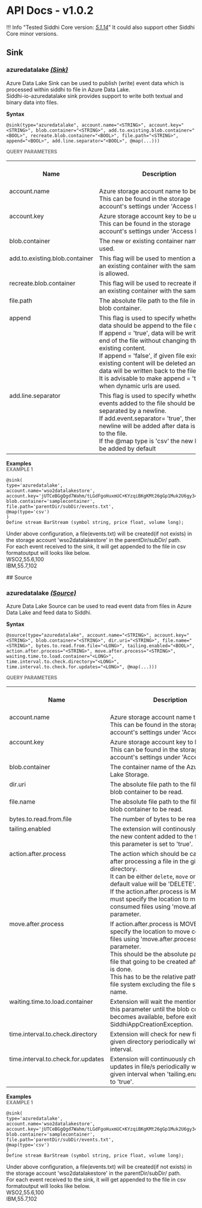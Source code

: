 # API Docs - v1.0.2

!!! Info "Tested Siddhi Core version: *<a target="_blank" href="http://siddhi.io/en/v5.1/docs/query-guide/">5.1.14</a>*"
    It could also support other Siddhi Core minor versions.

## Sink

### azuredatalake *<a target="_blank" href="http://siddhi.io/en/v5.1/docs/query-guide/#sink">(Sink)</a>*
<p></p>
<p style="word-wrap: break-word;margin: 0;">Azure Data Lake Sink can be used to publish (write) event data which is processed within siddhi to file in Azure Data Lake.<br>Siddhi-io-azuredatalake sink provides support to write both textual and binary data into files.</p>
<p></p>
<span id="syntax" class="md-typeset" style="display: block; font-weight: bold;">Syntax</span>

```
@sink(type="azuredatalake", account.name="<STRING>", account.key="<STRING>", blob.container="<STRING>", add.to.existing.blob.container="<BOOL>", recreate.blob.container="<BOOL>", file.path="<STRING>", append="<BOOL>", add.line.separator="<BOOL>", @map(...)))
```

<span id="query-parameters" class="md-typeset" style="display: block; color: rgba(0, 0, 0, 0.54); font-size: 12.8px; font-weight: bold;">QUERY PARAMETERS</span>
<table>
    <tr>
        <th>Name</th>
        <th style="min-width: 20em">Description</th>
        <th>Default Value</th>
        <th>Possible Data Types</th>
        <th>Optional</th>
        <th>Dynamic</th>
    </tr>
    <tr>
        <td style="vertical-align: top">account.name</td>
        <td style="vertical-align: top; word-wrap: break-word"><p style="word-wrap: break-word;margin: 0;">Azure storage account name to be used. This can be found in the storage account's settings under 'Access Keys'</p></td>
        <td style="vertical-align: top"></td>
        <td style="vertical-align: top">STRING</td>
        <td style="vertical-align: top">No</td>
        <td style="vertical-align: top">No</td>
    </tr>
    <tr>
        <td style="vertical-align: top">account.key</td>
        <td style="vertical-align: top; word-wrap: break-word"><p style="word-wrap: break-word;margin: 0;">Azure storage account key to be used. This can be found in the storage account's settings under 'Access Keys'</p></td>
        <td style="vertical-align: top"></td>
        <td style="vertical-align: top">STRING</td>
        <td style="vertical-align: top">No</td>
        <td style="vertical-align: top">No</td>
    </tr>
    <tr>
        <td style="vertical-align: top">blob.container</td>
        <td style="vertical-align: top; word-wrap: break-word"><p style="word-wrap: break-word;margin: 0;">The new or existing container name to be used.</p></td>
        <td style="vertical-align: top"></td>
        <td style="vertical-align: top">STRING</td>
        <td style="vertical-align: top">No</td>
        <td style="vertical-align: top">No</td>
    </tr>
    <tr>
        <td style="vertical-align: top">add.to.existing.blob.container</td>
        <td style="vertical-align: top; word-wrap: break-word"><p style="word-wrap: break-word;margin: 0;">This flag will be used to mention adding to an existing container with the same name is allowed.</p></td>
        <td style="vertical-align: top">true</td>
        <td style="vertical-align: top">BOOL</td>
        <td style="vertical-align: top">Yes</td>
        <td style="vertical-align: top">No</td>
    </tr>
    <tr>
        <td style="vertical-align: top">recreate.blob.container</td>
        <td style="vertical-align: top; word-wrap: break-word"><p style="word-wrap: break-word;margin: 0;">This flag will be used to recreate if there is an existing container with the same name.</p></td>
        <td style="vertical-align: top">false</td>
        <td style="vertical-align: top">BOOL</td>
        <td style="vertical-align: top">Yes</td>
        <td style="vertical-align: top">No</td>
    </tr>
    <tr>
        <td style="vertical-align: top">file.path</td>
        <td style="vertical-align: top; word-wrap: break-word"><p style="word-wrap: break-word;margin: 0;">The absolute file path to the file in the blob container.</p></td>
        <td style="vertical-align: top"></td>
        <td style="vertical-align: top">STRING</td>
        <td style="vertical-align: top">No</td>
        <td style="vertical-align: top">No</td>
    </tr>
    <tr>
        <td style="vertical-align: top">append</td>
        <td style="vertical-align: top; word-wrap: break-word"><p style="word-wrap: break-word;margin: 0;">This flag is used to specify whether the data should be append to the file or not.<br>If append = 'true', data will be write at the end of the file without changing the existing content.<br>If append = 'false', if given file exists, existing content will be deleted and then data will be written back to the file.<br>It is advisable to make append = 'true' when dynamic urls are used.</p></td>
        <td style="vertical-align: top">true</td>
        <td style="vertical-align: top">BOOL</td>
        <td style="vertical-align: top">Yes</td>
        <td style="vertical-align: top">No</td>
    </tr>
    <tr>
        <td style="vertical-align: top">add.line.separator</td>
        <td style="vertical-align: top; word-wrap: break-word"><p style="word-wrap: break-word;margin: 0;">This flag is used to specify whether events added to the file should be separated by a newline.<br>If add.event.separator= 'true', then a newline will be added after data is added to the file.<br>If the @map type is 'csv' the new line will be added by default</p></td>
        <td style="vertical-align: top">true</td>
        <td style="vertical-align: top">BOOL</td>
        <td style="vertical-align: top">Yes</td>
        <td style="vertical-align: top">No</td>
    </tr>
</table>

<span id="examples" class="md-typeset" style="display: block; font-weight: bold;">Examples</span>
<span id="example-1" class="md-typeset" style="display: block; color: rgba(0, 0, 0, 0.54); font-size: 12.8px; font-weight: bold;">EXAMPLE 1</span>
```
@sink(
type='azuredatalake', 
account.name='wso2datalakestore', 
account.key='jUTCeBGgQgd7Wahm/tLGdFgoHuxmUC+KYzqiBKgKMt26gGp1Muk2U6gy34A3oqogQ4EX3+9SGUlXKHQNALeYqQ==', 
blob.container='samplecontainer', 
file.path='parentDir/subDir/events.txt', 
@map(type='csv')
)
Define stream BarStream (symbol string, price float, volume long);
```
<p></p>
<p style="word-wrap: break-word;margin: 0;">Under above configuration, a file(events.txt) will be created(if not exists) in the storage account 'wso2datalakestore' in the parentDir/subDir/ path.<br>For each event received to the sink, it will get appended to the file in csv formatoutput will looks like below.<br>WSO2,55.6,100<br>IBM,55.7,102</p>
<p></p>
## Source

### azuredatalake *<a target="_blank" href="http://siddhi.io/en/v5.1/docs/query-guide/#source">(Source)</a>*
<p></p>
<p style="word-wrap: break-word;margin: 0;">Azure Data Lake Source can be used to read event data from files in Azure Data Lake and feed data to Siddhi.</p>
<p></p>
<span id="syntax" class="md-typeset" style="display: block; font-weight: bold;">Syntax</span>

```
@source(type="azuredatalake", account.name="<STRING>", account.key="<STRING>", blob.container="<STRING>", dir.uri="<STRING>", file.name="<STRING>", bytes.to.read.from.file="<LONG>", tailing.enabled="<BOOL>", action.after.process="<STRING>", move.after.process="<STRING>", waiting.time.to.load.container="<LONG>", time.interval.to.check.directory="<LONG>", time.interval.to.check.for.updates="<LONG>", @map(...)))
```

<span id="query-parameters" class="md-typeset" style="display: block; color: rgba(0, 0, 0, 0.54); font-size: 12.8px; font-weight: bold;">QUERY PARAMETERS</span>
<table>
    <tr>
        <th>Name</th>
        <th style="min-width: 20em">Description</th>
        <th>Default Value</th>
        <th>Possible Data Types</th>
        <th>Optional</th>
        <th>Dynamic</th>
    </tr>
    <tr>
        <td style="vertical-align: top">account.name</td>
        <td style="vertical-align: top; word-wrap: break-word"><p style="word-wrap: break-word;margin: 0;">Azure storage account name to be used. This can be found in the storage account's settings under 'Access Keys'</p></td>
        <td style="vertical-align: top"></td>
        <td style="vertical-align: top">STRING</td>
        <td style="vertical-align: top">No</td>
        <td style="vertical-align: top">No</td>
    </tr>
    <tr>
        <td style="vertical-align: top">account.key</td>
        <td style="vertical-align: top; word-wrap: break-word"><p style="word-wrap: break-word;margin: 0;">Azure storage account key to be used. This can be found in the storage account's settings under 'Access Keys'</p></td>
        <td style="vertical-align: top"></td>
        <td style="vertical-align: top">STRING</td>
        <td style="vertical-align: top">No</td>
        <td style="vertical-align: top">No</td>
    </tr>
    <tr>
        <td style="vertical-align: top">blob.container</td>
        <td style="vertical-align: top; word-wrap: break-word"><p style="word-wrap: break-word;margin: 0;">The container name of the Azure Data Lake Storage.</p></td>
        <td style="vertical-align: top"></td>
        <td style="vertical-align: top">STRING</td>
        <td style="vertical-align: top">No</td>
        <td style="vertical-align: top">No</td>
    </tr>
    <tr>
        <td style="vertical-align: top">dir.uri</td>
        <td style="vertical-align: top; word-wrap: break-word"><p style="word-wrap: break-word;margin: 0;">The absolute file path to the file in the blob container to be read.</p></td>
        <td style="vertical-align: top"></td>
        <td style="vertical-align: top">STRING</td>
        <td style="vertical-align: top">No</td>
        <td style="vertical-align: top">No</td>
    </tr>
    <tr>
        <td style="vertical-align: top">file.name</td>
        <td style="vertical-align: top; word-wrap: break-word"><p style="word-wrap: break-word;margin: 0;">The absolute file path to the file in the blob container to be read.</p></td>
        <td style="vertical-align: top"></td>
        <td style="vertical-align: top">STRING</td>
        <td style="vertical-align: top">No</td>
        <td style="vertical-align: top">No</td>
    </tr>
    <tr>
        <td style="vertical-align: top">bytes.to.read.from.file</td>
        <td style="vertical-align: top; word-wrap: break-word"><p style="word-wrap: break-word;margin: 0;">The number of bytes to be read at once.</p></td>
        <td style="vertical-align: top">32768</td>
        <td style="vertical-align: top">LONG</td>
        <td style="vertical-align: top">Yes</td>
        <td style="vertical-align: top">No</td>
    </tr>
    <tr>
        <td style="vertical-align: top">tailing.enabled</td>
        <td style="vertical-align: top; word-wrap: break-word"><p style="word-wrap: break-word;margin: 0;">The extension will continously check for the new content added to the files when this parameter is set to 'true'.</p></td>
        <td style="vertical-align: top">false</td>
        <td style="vertical-align: top">BOOL</td>
        <td style="vertical-align: top">Yes</td>
        <td style="vertical-align: top">No</td>
    </tr>
    <tr>
        <td style="vertical-align: top">action.after.process</td>
        <td style="vertical-align: top; word-wrap: break-word"><p style="word-wrap: break-word;margin: 0;">The action which should be carried out <br>after processing a file in the given directory. <br>It can be either <code>delete</code>, <code>move</code> or <code>keep</code> and default value will be 'DELETE'.<br>If the action.after.process is MOVE, user must specify the location to move consumed files using 'move.after.process' parameter.<br></p></td>
        <td style="vertical-align: top">delete</td>
        <td style="vertical-align: top">STRING</td>
        <td style="vertical-align: top">Yes</td>
        <td style="vertical-align: top">No</td>
    </tr>
    <tr>
        <td style="vertical-align: top">move.after.process</td>
        <td style="vertical-align: top; word-wrap: break-word"><p style="word-wrap: break-word;margin: 0;">If action.after.process is MOVE, user must specify the location to move consumed files using 'move.after.process' parameter.<br>This should be the absolute path of the file that going to be created after moving is done.<br>This has to be the relative path from the file system excluding the file system name.</p></td>
        <td style="vertical-align: top"><Empty_String></td>
        <td style="vertical-align: top">STRING</td>
        <td style="vertical-align: top">Yes</td>
        <td style="vertical-align: top">No</td>
    </tr>
    <tr>
        <td style="vertical-align: top">waiting.time.to.load.container</td>
        <td style="vertical-align: top; word-wrap: break-word"><p style="word-wrap: break-word;margin: 0;">Extension will wait the mentioned time in this parameter until the blob container becomes available, before exiting with the SiddhiAppCreationException.<br></p></td>
        <td style="vertical-align: top">5000</td>
        <td style="vertical-align: top">LONG</td>
        <td style="vertical-align: top">Yes</td>
        <td style="vertical-align: top">No</td>
    </tr>
    <tr>
        <td style="vertical-align: top">time.interval.to.check.directory</td>
        <td style="vertical-align: top; word-wrap: break-word"><p style="word-wrap: break-word;margin: 0;">Extension will check for new files in the given directory periodically with the given interval.<br></p></td>
        <td style="vertical-align: top">1000</td>
        <td style="vertical-align: top">LONG</td>
        <td style="vertical-align: top">Yes</td>
        <td style="vertical-align: top">No</td>
    </tr>
    <tr>
        <td style="vertical-align: top">time.interval.to.check.for.updates</td>
        <td style="vertical-align: top; word-wrap: break-word"><p style="word-wrap: break-word;margin: 0;">Extension will continuously check for file updates in file/s periodically with the given interval when 'tailing.enabled' is set to 'true'.<br></p></td>
        <td style="vertical-align: top">1000</td>
        <td style="vertical-align: top">LONG</td>
        <td style="vertical-align: top">Yes</td>
        <td style="vertical-align: top">No</td>
    </tr>
</table>

<span id="examples" class="md-typeset" style="display: block; font-weight: bold;">Examples</span>
<span id="example-1" class="md-typeset" style="display: block; color: rgba(0, 0, 0, 0.54); font-size: 12.8px; font-weight: bold;">EXAMPLE 1</span>
```
@sink(
type='azuredatalake', 
account.name='wso2datalakestore', 
account.key='jUTCeBGgQgd7Wahm/tLGdFgoHuxmUC+KYzqiBKgKMt26gGp1Muk2U6gy34A3oqogQ4EX3+9SGUlXKHQNALeYqQ==', 
blob.container='samplecontainer', 
file.path='parentDir/subDir/events.txt', 
@map(type='csv')
)
Define stream BarStream (symbol string, price float, volume long);
```
<p></p>
<p style="word-wrap: break-word;margin: 0;">Under above configuration, a file(events.txt) will be created(if not exists) in the storage account 'wso2datalakestore' in the parentDir/subDir/ path.<br>For each event received to the sink, it will get appended to the file in csv formatoutput will looks like below.<br>WSO2,55.6,100<br>IBM,55.7,102</p>
<p></p>
